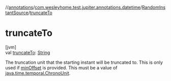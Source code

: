 //[annotations](../../../index.md)/[com.wesleyhome.test.jupiter.annotations.datetime](../index.md)/[RandomInstantSource](index.md)/[truncateTo](truncate-to.md)

# truncateTo

[jvm]\
val [truncateTo](truncate-to.md): [String](https://kotlinlang.org/api/latest/jvm/stdlib/kotlin/-string/index.html)

The truncation unit that the starting instant will be truncated to. This is only used if [minOffset](min-offset.md) is provided. This must be a value of [java.time.temporal.ChronoUnit](https://docs.oracle.com/javase/8/docs/api/java/time/temporal/ChronoUnit.html).
